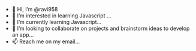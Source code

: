 - 👋 Hi, I’m @ravi958
- 👀 I’m interested in learning Javascript ...
- 🌱 I’m currently learning Javascript...
- 💞️ I’m looking to collaborate on projects and brainstorm ideas to develop an app...
- 📫 Reach me on my email...

<!---
ravi958/ravi958 is a ✨ special ✨ repository because its `README.md` (this file) appears on your GitHub profile.
You can click the Preview link to take a look at your changes.
--->
